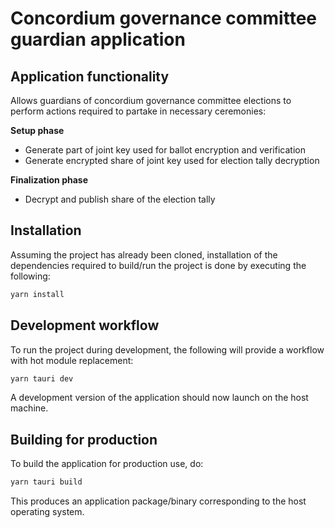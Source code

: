 # Concordium governance committee guardian application

## Application functionality

Allows guardians of concordium governance committee elections to perform actions required to partake in necessary
ceremonies:

**Setup phase**
- Generate part of joint key used for ballot encryption and verification
- Generate encrypted share of joint key used for election tally decryption

**Finalization phase**
- Decrypt and publish share of the election tally

## Installation

Assuming the project has already been cloned, installation of the dependencies required to build/run the project is done
by executing the following:

```bash
yarn install
```

## Development workflow

To run the project during development, the following will provide a workflow with hot module replacement:

```bash
yarn tauri dev
```

A development version of the application should now launch on the host machine.

## Building for production

To build the application for production use, do:

```bash
yarn tauri build
```

This produces an application package/binary corresponding to the host operating system.
